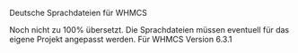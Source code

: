 Deutsche Sprachdateien für WHMCS

Noch nicht zu 100% übersetzt. Die Sprachdateien müssen eventuell für das eigene Projekt angepasst werden.
Für WHMCS Version 6.3.1

